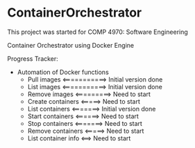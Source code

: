 # ContainerOrchestrator
This project was started for COMP 4970: Software Engineering

Container Orchestrator using Docker Engine

Progress Tracker:
- Automation of Docker functions
  - Pull images <===========> Initial version done
  - List images <===========> Initial version done
  - Remove images <=========> Need to start
  - Create containers <=====> Need to start
  - List containers <=======> Initial version done
  - Start containers <======> Need to start
  - Stop containers <=======> Need to start
  - Remove containers <=====> Need to start
  - List container info <==> Need to start
